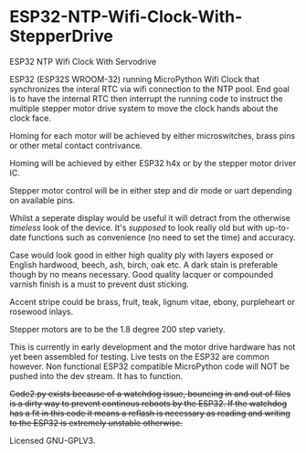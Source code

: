 # ESP32-NTP-Wifi-Clock-With-StepperDrive
ESP32 NTP Wifi Clock With Servodrive

ESP32 (ESP32S WROOM-32) running MicroPython Wifi Clock that synchronizes the interal RTC via wifi connection to the NTP pool.
End goal is to have the internal RTC then interrupt the running code to instruct the multiple stepper motor drive system to move the clock hands about the clock face.

Homing for each motor will be achieved by either microswitches, brass pins or other metal contact contrivance.

Homing will be achieved by either ESP32 h4x or by the stepper motor driver IC.

Stepper motor control will be in either step and dir mode or uart depending on available pins.

Whilst a seperate display would be useful it will detract from the otherwise *timeless* look of the device. 
  It's *supposed* to look really old but with up-to-date functions such as convenience (no need to set the time) and accuracy.

Case would look good in either high quality ply with layers exposed or English hardwood, beech, ash, birch, oak etc.
  A dark stain is preferable though by no means necessary.
Good quality lacquer or compounded varnish finish is a must to prevent dust sticking.

Accent stripe could be brass, fruit, teak, lignum vitae, ebony, purpleheart or rosewood inlays.

Stepper motors are to be the 1.8 degree 200 step variety.

This is currently in early development and the motor drive hardware has not yet been assembled for testing. Live tests on the ESP32 are common however. 
Non functional ESP32 compatible MicroPython code will NOT be pushed into the dev stream. It has to function.

<strike>Code2.py exists because of a watchdog issue, bouncing in and out of files is a dirty way to prevent continous reboots by the ESP32.
  If the watchdog has a fit in this code it means a reflash is necessary as reading and writing to the ESP32 is extremely unstable otherwise.</strike>

Licensed GNU-GPLV3.

